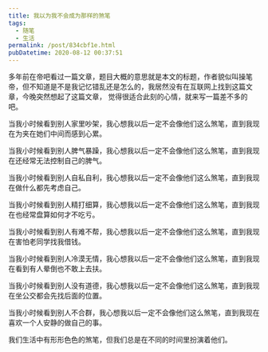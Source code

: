 ```yaml
---
title: 我以为我不会成为那样的煞笔
tags:
  - 随笔
  - 生活
permalink: /post/834cbf1e.html
pubDatetime: 2020-08-12 00:37:51
---
```


多年前在帝吧看过一篇文章，题目大概的意思就是本文的标题，作者貌似叫操笔帝，但不知道是不是我记忆错乱还是怎么的，我居然没有在互联网上找到这篇文章，今晚突然想起了这篇文章， 觉得很适合此刻的心情，就来写一篇差不多的吧。

当我小时候看到别人家里吵架，我心想我以后一定不会像他们这么煞笔，直到我现在为夹在她们中间而感到心累。

当我小时候看到别人脾气暴躁，我心想我以后一定不会像他们这么煞笔，直到我现在还经常无法控制自己的脾气。

当我小时候看到别人自私自利，我心想我以后一定不会像他们这么煞笔，直到我现在做什么都先考虑自己。

当我小时候看到别人精打细算，我心想我以后一定不会像他们这么煞笔，直到我现在也经常盘算如何才不吃亏。

当我小时候看到别人有难不帮，我心想我以后一定不会像他们这么煞笔，直到我现在害怕老同学找我借钱。

当我小时候看到别人冷漠无情，我心想我以后一定不会像他们这么煞笔，直到我现在看到有人晕倒也不敢上去扶。

当我小时候看到别人没有道德，我心想我以后一定不会像他们这么煞笔，直到我现在坐公交都会先找后面的位置。

当我小时候看到别人不合群，我心想我以后一定不会像他们这么煞笔，直到我现在喜欢一个人安静的做自己的事。

我们生活中有形形色色的煞笔，但我们总是在不同的时间里扮演着他们。
